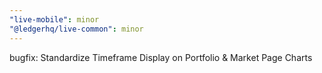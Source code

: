 ```yaml
---
"live-mobile": minor
"@ledgerhq/live-common": minor
---
```


bugfix: Standardize Timeframe Display on Portfolio & Market Page Charts
